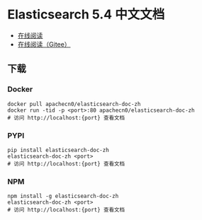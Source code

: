 # Elasticsearch 5.4 中文文档

+   [在线阅读](https://elasticsearch.apachecn.org)
+   [在线阅读（Gitee）](https://apachecn.gitee.io/elasticsearch-doc-zh/)


## 下载

### Docker

```
docker pull apachecn0/elasticsearch-doc-zh
docker run -tid -p <port>:80 apachecn0/elasticsearch-doc-zh
# 访问 http://localhost:{port} 查看文档
```

### PYPI

```
pip install elasticsearch-doc-zh
elasticsearch-doc-zh <port>
# 访问 http://localhost:{port} 查看文档
```

### NPM

```
npm install -g elasticsearch-doc-zh
elasticsearch-doc-zh <port>
# 访问 http://localhost:{port} 查看文档
```
